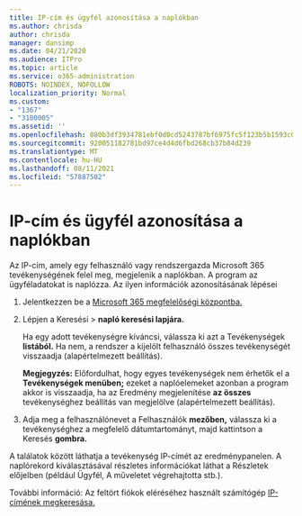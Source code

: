```yaml
---
title: IP-cím és ügyfél azonosítása a naplókban
ms.author: chrisda
author: chrisda
manager: dansimp
ms.date: 04/21/2020
ms.audience: ITPro
ms.topic: article
ms.service: o365-administration
ROBOTS: NOINDEX, NOFOLLOW
localization_priority: Normal
ms.custom:
- "1367"
- "3100005"
ms.assetid: ''
ms.openlocfilehash: 080b3df3934781ebf0d0cd5243787bf6975fc5f123b5b1593c0b6d9ada4eae5d
ms.sourcegitcommit: 920051182781bd97ce4d4d6fbd268cb37b84d239
ms.translationtype: MT
ms.contentlocale: hu-HU
ms.lasthandoff: 08/11/2021
ms.locfileid: "57887502"
---
```

# <a name="identify-ip-address-and-client-in-audit-logs"></a>IP-cím és ügyfél azonosítása a naplókban

Az IP-cím, amely egy felhasználó vagy rendszergazda Microsoft 365 tevékenységének felel meg, megjelenik a naplókban. A program az ügyféladatokat is naplózza. Az ilyen információk azonosításának lépései

1. Jelentkezzen be a [Microsoft 365 megfelelőségi központba.](https://protection.office.com/)

2. Lépjen a Keresési  >  **napló keresési lapjára.**

   Ha egy adott tevékenységre kíváncsi, válassza ki azt a Tevékenységek **listából.** Ha nem, a rendszer a kijelölt felhasználó összes tevékenységét visszaadja (alapértelmezett beállítás).

   **Megjegyzés:** Előfordulhat, hogy egyes tevékenységek nem érhetők el a **Tevékenységek menüben;** ezeket a naplóelemeket azonban a program akkor is visszaadja, ha az Eredmény megjelenítése **az összes** tevékenységhez beállítás van megjelölve (alapértelmezett beállítás).

3. Adja meg a felhasználónevet a Felhasználók **mezőben,** válassza ki a tevékenységhez a megfelelő dátumtartományt, majd kattintson a Keresés **gombra.**

A találatok között láthatja a tevékenység IP-címét az eredménypanelen. A naplórekord kiválasztásával részletes  információkat láthat a Részletek előjelben (például Ügyfél, A műveletet végrehajtotta stb.).

További információ: Az feltört fiókok eléréséhez használt számítógép [IP-címének megkeresása.](https://docs.microsoft.com/microsoft-365/compliance/auditing-troubleshooting-scenarios#find-the-ip-address-of-the-computer-used-to-access-a-compromised-account)
